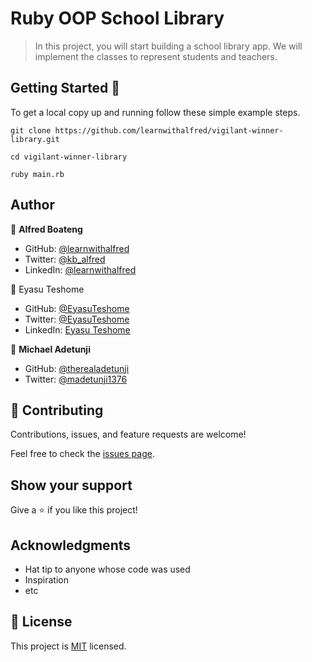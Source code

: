 # Ruby OOP School Library

> In this project, you will start building a school library app. We will implement the classes to represent students and teachers.

## Getting Started 🙌

To get a local copy up and running follow these simple example steps.

```
git clone https://github.com/learnwithalfred/vigilant-winner-library.git

cd vigilant-winner-library

ruby main.rb

```

## Author

👤 **Alfred Boateng**

- GitHub: [@learnwithalfred](https://github.com/learnwithalfred)
- Twitter: [@kb_alfred](https://twitter.com/kb_alfred)
- LinkedIn: [@learnwithalfred](https://www.linkedin.com/in/learnwithalfred/)

👤 Eyasu Teshome

- GitHub: [@EyasuTeshome](https://github.com/EyasuTeshome)
- Twitter: [@EyasuTeshome](https://twitter.com/EyasuTeshome)
- LinkedIn: [Eyasu Teshome](https://linkedin.com/in/EyasuTeshome)

👤 **Michael Adetunji**
- GitHub: [@therealadetunji](https://github.com/therealadetunji)
- Twitter: [@madetunji1376](https://twitter.com/madetunji1376)

## 🤝 Contributing

Contributions, issues, and feature requests are welcome!

Feel free to check the [issues page](../../issues/).

## Show your support

Give a ⭐️ if you like this project!

## Acknowledgments

- Hat tip to anyone whose code was used
- Inspiration
- etc

## 📝 License

This project is [MIT](./MIT.md) licensed.
